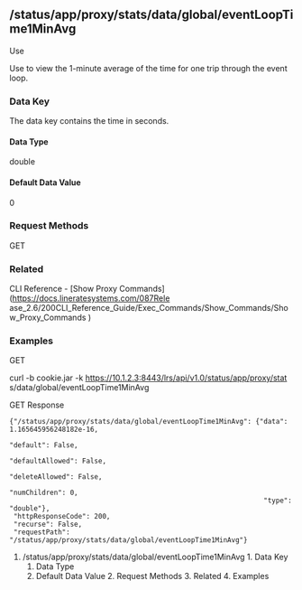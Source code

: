 ## /status/app/proxy/stats/data/global/eventLoopTime1MinAvg

Use

Use to view the 1-minute average of the time for one trip through the event
loop.

### Data Key

The data key contains the time in seconds.

#### Data Type

double

#### Default Data Value

0

### Request Methods

GET

### Related

CLI Reference - [Show Proxy Commands](https://docs.lineratesystems.com/087Rele
ase_2.6/200CLI_Reference_Guide/Exec_Commands/Show_Commands/Show_Proxy_Commands
)

### Examples

GET

curl -b cookie.jar -k https://10.1.2.3:8443/lrs/api/v1.0/status/app/proxy/stat
s/data/global/eventLoopTime1MinAvg

GET Response

    
    {"/status/app/proxy/stats/data/global/eventLoopTime1MinAvg": {"data": 1.165645956248182e-16,
                                                                   "default": False,
                                                                   "defaultAllowed": False,
                                                                   "deleteAllowed": False,
                                                                   "numChildren": 0,
                                                                   "type": "double"},
     "httpResponseCode": 200,
     "recurse": False,
     "requestPath": "/status/app/proxy/stats/data/global/eventLoopTime1MinAvg"}
    

  1. /status/app/proxy/stats/data/global/eventLoopTime1MinAvg
    1. Data Key
      1. Data Type
      2. Default Data Value
    2. Request Methods
    3. Related
    4. Examples

